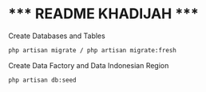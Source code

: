 # *** README KHADIJAH ***


Create Databases and Tables
```bash
php artisan migrate / php artisan migrate:fresh
```

Create Data Factory and Data Indonesian Region
```bash
php artisan db:seed
```

